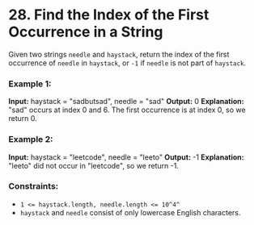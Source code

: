 # 28. Find the Index of the First Occurrence in a String

Given two strings `needle` and `haystack`, return the index of the first occurrence of `needle` in `haystack`, or `-1` if `needle` is not part of `haystack`.

### Example 1:
**Input:** haystack = "sadbutsad", needle = "sad"
**Output:** 0
**Explanation:** "sad" occurs at index 0 and 6. The first occurrence is at index 0, so we return 0.

### Example 2:
**Input:** haystack = "leetcode", needle = "leeto"
**Output:** -1
**Explanation:** "leeto" did not occur in "leetcode", so we return -1.
 
### Constraints:
- `1 <= haystack.length, needle.length <= 10^4^`
- `haystack` and `needle` consist of only lowercase English characters.